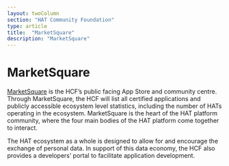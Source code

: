 ```yaml
---
layout: twoColumn
section: "HAT Community Foundation"
type: article
title:  "MarketSquare"
description: "MarketSquare"
---
```


# MarketSquare

[MarketSquare](https://marketsquare.hubofallthings.net/) is the HCF’s public facing App Store and community centre. Through MarketSquare, the HCF will list all certified applications and publicly accessible ecosystem level statistics, including the number of HATs operating in the ecosystem. MarketSquare is the heart of the HAT platform community, where the four main bodies of the HAT platform come together to interact.

The HAT ecosystem as a whole is designed to allow for and encourage the exchange of personal data. In support of this data economy, the HCF also provides a developers’ portal to facilitate application development.

